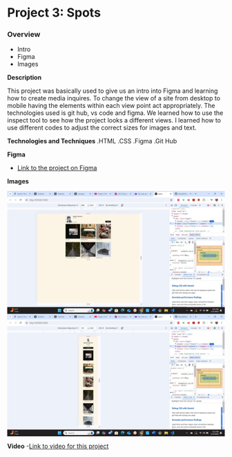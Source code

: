 # Project 3: Spots

### Overview

- Intro
- Figma
- Images

**Description**

This project was basically used to give us an intro into Figma and learning how to create media inquires. To change the view of a site from desktop to mobile having the elements within each view point act appropriately. The technologies used is git hub, vs code and figma. We learned how to use the inspect tool to see how the project looks a different views. I learned how to use different codes to adjust the correct sizes for images and text.

**Technologies and Techniques**
.HTML
.CSS
.Figma
.Git Hub

**Figma**

- [Link to the project on Figma](https://marq0929.github.io/se_project_spots)

**Images**

<div>
<img align="center" alt="Desktop View" src="./images/Desktop View .jpg">
<br />
<img align="center" alt="Mobile View" src="./images/Mobile View .jpg">
<br />
</div>

**Video** -[Link to video for this project](https://drive.google.com/drive/folders/1hAyAP4yu4rhzmcWGP2zAd0cvHbL3RW53?usp=sharing)
